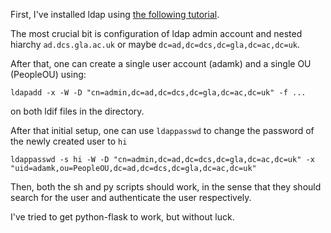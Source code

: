 First, I've installed ldap using [the following tutorial](https://www.linuxbabe.com/ubuntu/install-configure-openldap-server-ubuntu-16-04).

The most crucial bit is configuration of ldap admin account and nested hiarchy `ad.dcs.gla.ac.uk` or maybe `dc=ad,dc=dcs,dc=gla,dc=ac,dc=uk`.

After that, one can create a single user account (adamk) and a single OU (PeopleOU) using:

`ldapadd -x -W -D "cn=admin,dc=ad,dc=dcs,dc=gla,dc=ac,dc=uk" -f ...`

on both ldif files in the directory.

After that initial setup, one can use `ldappasswd` to change the password of the newly created user to `hi`

`ldappasswd -s hi -W -D "cn=admin,dc=ad,dc=dcs,dc=gla,dc=ac,dc=uk" -x "uid=adamk,ou=PeopleOU,dc=ad,dc=dcs,dc=gla,dc=ac,dc=uk"`

Then, both the sh and py scripts should work, in the sense that they should search for the user and authenticate the user respectively.

I've tried to get python-flask to work, but without luck.